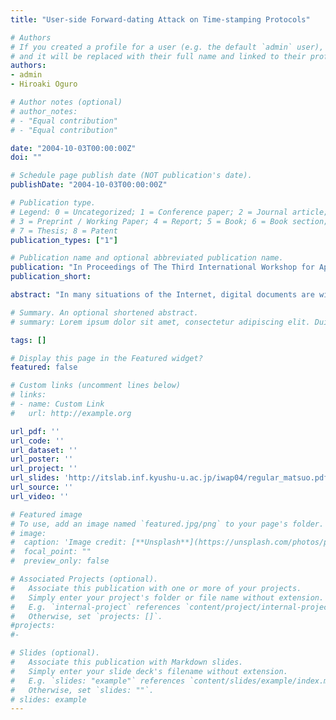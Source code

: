 ```yaml
---
title: "User-side Forward-dating Attack on Time-stamping Protocols"

# Authors
# If you created a profile for a user (e.g. the default `admin` user), write the username (folder name) here
# and it will be replaced with their full name and linked to their profile.
authors:
- admin
- Hiroaki Oguro

# Author notes (optional)
# author_notes:
# - "Equal contribution"
# - "Equal contribution"

date: "2004-10-03T00:00:00Z"
doi: ""

# Schedule page publish date (NOT publication's date).
publishDate: "2004-10-03T00:00:00Z"

# Publication type.
# Legend: 0 = Uncategorized; 1 = Conference paper; 2 = Journal article;
# 3 = Preprint / Working Paper; 4 = Report; 5 = Book; 6 = Book section;
# 7 = Thesis; 8 = Patent
publication_types: ["1"]

# Publication name and optional abbreviated publication name.
publication: "In Proceedings of The Third International Workshop for Applied PKI, 2004, 2004."
publication_short:

abstract: "In many situations of the Internet, digital documents are widely exchanged. Time-stamping protocol, which can certify by the third party that a specified digital document was exist at a certain time, is widely researched and many actual time-stamping services are conducted over the Internet. Most time-stamp services address an application such that the earliest document takes precedence among the same contents. Protecting intellectual property is good example. Back-dating attack, that is obtaining a time-stamp token of earlier time, is major at- tack on this type of application. Hence, many researches are conducted on this attack. In this paper, we define user-side forward-dating attack, that is obtaining a time-stamp token of later time by a participant. Then we also define its adversary model in applications such that the latest document takes precedence. Next, we propose countermeasures to prevent this attack. Especially, we propose an protocol using hash-chain based commitment to prevent forward-dating attack by an adversary who colludes with timestamp authority."

# Summary. An optional shortened abstract.
# summary: Lorem ipsum dolor sit amet, consectetur adipiscing elit. Duis posuere tellus ac convallis placerat. Proin tincidunt magna sed ex sollicitudin condimentum.

tags: []

# Display this page in the Featured widget?
featured: false

# Custom links (uncomment lines below)
# links:
# - name: Custom Link
#   url: http://example.org

url_pdf: ''
url_code: ''
url_dataset: ''
url_poster: ''
url_project: ''
url_slides: 'http://itslab.inf.kyushu-u.ac.jp/iwap04/regular_matsuo.pdf'
url_source: ''
url_video: ''

# Featured image
# To use, add an image named `featured.jpg/png` to your page's folder.
# image:
#  caption: 'Image credit: [**Unsplash**](https://unsplash.com/photos/pLCdAaMFLTE)'
#  focal_point: ""
#  preview_only: false

# Associated Projects (optional).
#   Associate this publication with one or more of your projects.
#   Simply enter your project's folder or file name without extension.
#   E.g. `internal-project` references `content/project/internal-project/index.md`.
#   Otherwise, set `projects: []`.
#projects:
#-

# Slides (optional).
#   Associate this publication with Markdown slides.
#   Simply enter your slide deck's filename without extension.
#   E.g. `slides: "example"` references `content/slides/example/index.md`.
#   Otherwise, set `slides: ""`.
# slides: example
---
```

